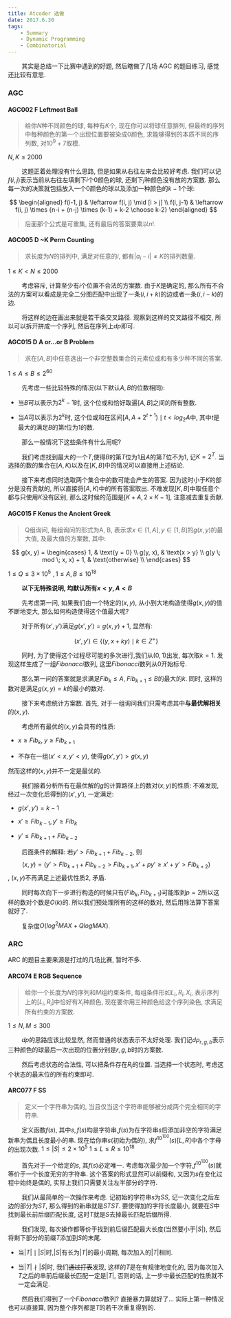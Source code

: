 ```yaml
---
title: Atcoder 选做
date: 2017.6.30
tags:
    - Summary
    - Dynamic Programming 
    - Combinatorial
---
```


&emsp;&emsp; 其实是总结一下比赛中遇到的好题, 然后瞎做了几场 AGC 的题目练习, 感觉还比较有意思.

<!--more-->

### AGC

#### AGC002 F Leftmost Ball

> 给你$N$种不同颜色的球, 每种有$K$个, 现在你可以将球任意排列, 但最终的序列中每种颜色的第一个出现位置要被染成$0$颜色, 求能够得到的本质不同的序列数, 对$10^9 + 7$取模.

$N, K \leq 2000$

&emsp;&emsp; 这题正着处理没有什么思路, 但是如果从右往左来会比较好考虑. 我们可以记$f(i, j)$表示当前从右往左填剩下$i$个$0$颜色的球, 还剩下$j$种颜色没有放的方案数. 那么每一次的决策就包括放入一个$0$颜色的球以及添加一种颜色的$k-1$个球:

$$
\begin{aligned}
    f(i-1, j) & \leftarrow f(i, j) \mid [i > j] \\
    f(i, j-1) & \leftarrow f(i, j) \times {n-i + (n-j) \times (k-1) + k-2 \choose k-2}
\end{aligned}
$$

> 后面那个公式是可重集, 还有最后的答案要乘以$n!$.

#### AGC005 D ~K Perm Counting

> 求长度为$N$的排列中, 满足对任意的$i$, 都有$|a_i - i| \neq K$的排列数量. 

$1 \leq K < N \leq 2000$

&emsp;&emsp; 考虑容斥, 计算至少有$i$个位置不合法的方案数. 由于$K$是确定的, 那么所有不合法的方案可以看成是完全二分图匹配中出现了一条$(i, i+k)$的边或者一条$(i, i-k)$的边.

&emsp;&emsp; 将这样的边在画出来就是若干条交叉路径. 观察到这样的交叉路径不相交, 所以可以拆开拼成一个序列, 然后在序列上$dp$即可.

#### AGC015 D A or...or B Problem

> 求在$[A, B]$中任意选出一个非空整数集合的元素位或和有多少种不同的答案.

$1 \le A \le B \le 2^{60}$

&emsp;&emsp; 先考虑一些比较特殊的情况(以下默认$A, B$的位数相同):

- 当$B$可以表示为$2^k - 1$时, 这个位或和恰好取遍$[A, B]$之间的所有整数.

- 当$A$可以表示为$2^k$时, 这个位或和在区间$[A, A + 2^{t+1}) \mid t < log_2 A$中, 其中$t$是最大的满足$B$的第$t$位为$1$的数.

&emsp;&emsp; 那么一般情况下这些条件有什么用呢?

&emsp;&emsp; 我们考虑找到最大的一个$T$,使得$B$的第$T$位为$1$且$A$的第$T$位不为$1$, 记$K = 2 ^ T$. 当选择的数的集合在$[A, K)$以及在$[K, B]$中的情况可以直接用上述结论.

&emsp;&emsp; 接下来考虑同时选取两个集合中的数可能会产生的答案. 因为这时小于$K$的部分是没有贡献的, 所以直接将$[A, K)$中的所有答案取出. 不难发现$[K, B]$中取任意个都与只使用$K$没有区别, 那么这时候的范围是$[K+A, 2\times K-1]$, 注意减去重复贡献.

#### AGC015 F Kenus the Ancient Greek

> Q组询问, 每组询问的形式为A, B, 表示求$x \in [1, A], y \in [1, B]$的$g(x, y)$的最大值, 及最大值的方案数, 其中: 

$$
g(x, y) = 
\begin{cases} 
    1, & \text{y = 0} \\
    g(y, x), & \text{x > y} \\
    g(y \; mod \; x, x) + 1, & \text{otherwise} \\
\end{cases}
$$

$1 \le Q \le 3 \times 10 ^ 5 \,\,, 1 \le A, B \le 10 ^ {18}$

&emsp;&emsp; **以下无特殊说明, 均默认所有$x < y, A < B$**

&emsp;&emsp; 先考虑第一问, 如果我们由一个特定的$(x, y)$, 从小到大地构造使得$g(x, y)$的值不断地变大, 那么如何构造使得这个值最大呢?

&emsp;&emsp; 对于所有$(x', y')$满足$g(x', y') = g(x, y) + 1$, 显然有:

$$
(x', y') \in \{ (y, x + ky) \mid k \in Z^+ \} 
$$

&emsp;&emsp; 同时, 为了使得这个过程尽可能的多次进行,我们从$(0, 1)$出发, 每次取$k = 1$. 
发现这样生成了一组$Fibonacci$数列, 这里$Fibonacci$数列从0开始标号. 

&emsp;&emsp; 那么第一问的答案就是求满足$Fib_k \le A,\; Fib_{k+1} \le B$的最大的$k$. 同时, 这样的数对是满足$g(x, y) = k$的最小的数对.

&emsp;&emsp; 接下来考虑统计方案数. 首先, 对于一组询问我们只需考虑其中**与最优解相关**的$(x, y)$.

&emsp;&emsp; 考虑所有最优的$(x, y)$会具有的性质:

- $x \ge Fib_k, \; y \ge Fib_{k+1}$

- 不存在一组$(x' < x, y' < y)$, 使得$g(x', y') > g(x, y)$

然而这样的$(x, y)$并不一定是最优的.

&emsp;&emsp; 我们接着分析所有在最优解的$g$的计算路径上的数对$(x, y)$的性质: 不难发现, 经过一次变化后得到的$(x', y')$, 一定满足:

- $g(x', y') = k-1$

- $x' \ge Fib_{k-1}, y' \ge Fib_{k}$

- $y' \le Fib_{k+1} + Fib_{k-2}$

&emsp;&emsp; 后面条件的解释: 若$y' > Fib_{k+1} + Fib_{k-2}$, 则 $$(x, y) = (y' > Fib_{k+1} + Fib_{k-2} > Fib_{k+1}, x' + py' \ge x' + y' > Fib_{k+2})$$, $(x, y)$不再满足上述最优性质2, 矛盾.

&emsp;&emsp; 同时每次向下一步进行构造的时候只有$(Fib_k, Fib_{k+1})$可能取到$p = 2$所以这样的数对个数是$O(k)$的. 所以我们预处理所有的这样的数对, 然后用除法算下答案就好了.

&emsp;&emsp; 复杂度$O(log^2{MAX} + QlogMAX)$.

### ARC

ARC 的题目主要来源是打过的几场比赛, 暂时不多.

#### ARC074 E RGB Sequence

> 给你一个长度为$N$的序列和$M$组约束条件, 每组条件形如$L_i, R_i, X_i$, 表示序列上的$[L_i, R_i]$中恰好有$X_i$种颜色, 现在要你用三种颜色给这个序列染色, 求满足所有约束的方案数.

$1 \le N, M \le 300$

&emsp;&emsp; $dp$的思路应该比较显然, 然而普通的状态表示不太好处理. 我们记$dp_{r, g, b}$表示三种颜色的球最后一次出现的位置分别是$r, g, b$时的方案数. 

&emsp;&emsp; 然后考虑状态的合法性, 可以把条件存在$R_i$的位置. 当选择一个状态时, 考虑这个状态的最末位的所有约束即可. 

#### ARC077 F SS

> 定义一个字符串为偶的, 当且仅当这个字符串能够被分成两个完全相同的字符串.

&emsp;&emsp; 定义函数$f(s)$, 其中$s, f(s)$均是字符串,$f(s)$为在字符串$s$后添加非空的字符满足新串为偶且长度最小的串. 现在给你串$s$(初始为偶的), 求$f^{10^{100}}(s)[L, R]$中各个字母的出现次数.
$1 \le |S| \le 2\times 10^5$
$1 \le L \le R \le 10^{18}$

&emsp;&emsp; 首先对于一个给定的$s$, 其$f(s)$必定唯一. 考虑每次最少加一个字符,$f^{10^{100}}(s)$就等价于一个长度无穷的字符串. 这个答案的形式显然可以前缀和, 又因为$s$在变化过程中始终是偶的, 实际上我们只需要关注左半部分的字符.

&emsp;&emsp; 我们从最简单的一次操作来考虑. 记初始的字符串$s$为$SS$, 记一次变化之后左边的部分为$ST$, 那么得到的新串就是$STST$. 要使得加的字符长度最小, 就要在$S$中找到最长前后缀匹配长度, 这时$T$就是$S$去掉最长匹配后缀所得.

&emsp;&emsp; 我们发现, 每次操作都等价于找到前后缀匹配最大长度(当然要小于$|S|$), 然后将剩下部分的前缀$T$添加到$S$的末尾.

- 当$|T| \mid |S|$时,$|S|$有长为$|T|$的最小周期, 每次加入的$|T|$相同.

- 当$|T| \nmid|S|$时, 我们~~通过打表~~发现, 这样的$T$是在有规律地变化的, 因为每次加入$T$之后的串前后缀最长匹配一定是$|T|$, 否则的话, 上一步中最长匹配的性质就不一定会满足.

&emsp;&emsp; 然后我们得到了一个$Fibonacci$数列? 直接暴力算就好了... 实际上第一种情况也可以直接算, 因为整个序列都是$T$的若干次重复得到的.
